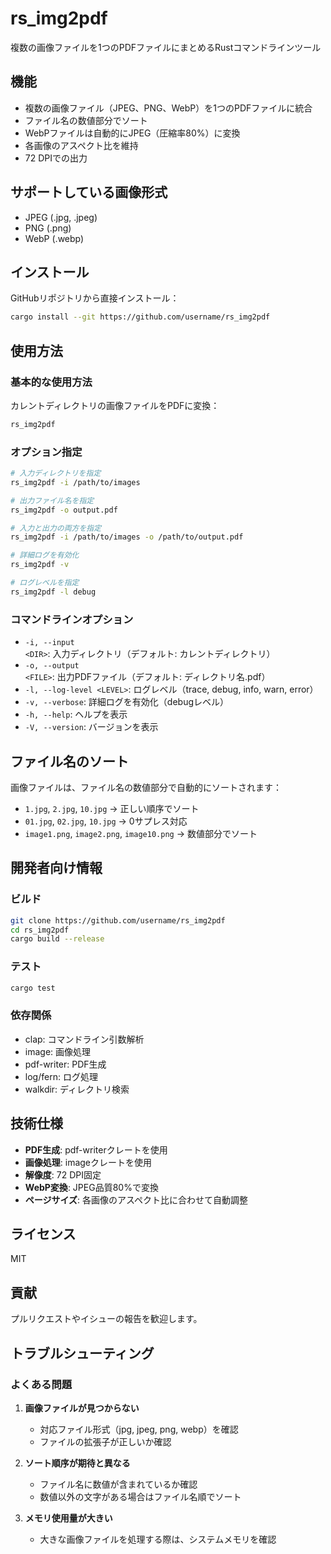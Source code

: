 # rs_img2pdf

複数の画像ファイルを1つのPDFファイルにまとめるRustコマンドラインツール

## 機能

- 複数の画像ファイル（JPEG、PNG、WebP）を1つのPDFファイルに統合
- ファイル名の数値部分でソート
- WebPファイルは自動的にJPEG（圧縮率80%）に変換
- 各画像のアスペクト比を維持
- 72 DPIでの出力

## サポートしている画像形式

- JPEG (.jpg, .jpeg)
- PNG (.png)
- WebP (.webp)

## インストール

GitHubリポジトリから直接インストール：

```bash
cargo install --git https://github.com/username/rs_img2pdf
```

## 使用方法

### 基本的な使用方法

カレントディレクトリの画像ファイルをPDFに変換：

```bash
rs_img2pdf
```

### オプション指定

```bash
# 入力ディレクトリを指定
rs_img2pdf -i /path/to/images

# 出力ファイル名を指定
rs_img2pdf -o output.pdf

# 入力と出力の両方を指定
rs_img2pdf -i /path/to/images -o /path/to/output.pdf

# 詳細ログを有効化
rs_img2pdf -v

# ログレベルを指定
rs_img2pdf -l debug
```

### コマンドラインオプション

- `-i, --input <DIR>`: 入力ディレクトリ（デフォルト: カレントディレクトリ）
- `-o, --output <FILE>`: 出力PDFファイル（デフォルト: ディレクトリ名.pdf）
- `-l, --log-level <LEVEL>`: ログレベル（trace, debug, info, warn, error）
- `-v, --verbose`: 詳細ログを有効化（debugレベル）
- `-h, --help`: ヘルプを表示
- `-V, --version`: バージョンを表示

## ファイル名のソート

画像ファイルは、ファイル名の数値部分で自動的にソートされます：

- `1.jpg`, `2.jpg`, `10.jpg` → 正しい順序でソート
- `01.jpg`, `02.jpg`, `10.jpg` → 0サプレス対応
- `image1.png`, `image2.png`, `image10.png` → 数値部分でソート

## 開発者向け情報

### ビルド

```bash
git clone https://github.com/username/rs_img2pdf
cd rs_img2pdf
cargo build --release
```

### テスト

```bash
cargo test
```

### 依存関係

- clap: コマンドライン引数解析
- image: 画像処理
- pdf-writer: PDF生成
- log/fern: ログ処理
- walkdir: ディレクトリ検索

## 技術仕様

- **PDF生成**: pdf-writerクレートを使用
- **画像処理**: imageクレートを使用
- **解像度**: 72 DPI固定
- **WebP変換**: JPEG品質80%で変換
- **ページサイズ**: 各画像のアスペクト比に合わせて自動調整

## ライセンス

MIT

## 貢献

プルリクエストやイシューの報告を歓迎します。

## トラブルシューティング

### よくある問題

1. **画像ファイルが見つからない**
   - 対応ファイル形式（jpg, jpeg, png, webp）を確認
   - ファイルの拡張子が正しいか確認

2. **ソート順序が期待と異なる**
   - ファイル名に数値が含まれているか確認
   - 数値以外の文字がある場合はファイル名順でソート

3. **メモリ使用量が大きい**
   - 大きな画像ファイルを処理する際は、システムメモリを確認
